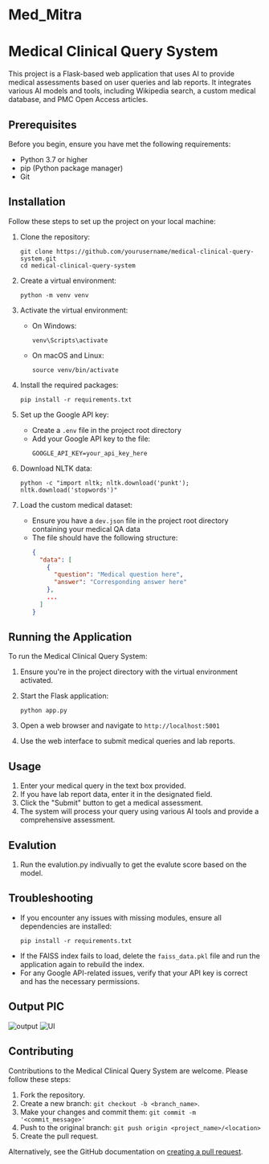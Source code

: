 # Med_Mitra
# Medical Clinical Query System

This project is a Flask-based web application that uses AI to provide medical assessments based on user queries and lab reports. It integrates various AI models and tools, including Wikipedia search, a custom medical database, and PMC Open Access articles.

## Prerequisites

Before you begin, ensure you have met the following requirements:

* Python 3.7 or higher
* pip (Python package manager)
* Git

## Installation

Follow these steps to set up the project on your local machine:

1. Clone the repository:
   ```
   git clone https://github.com/yourusername/medical-clinical-query-system.git
   cd medical-clinical-query-system
   ```

2. Create a virtual environment:
   ```
   python -m venv venv
   ```

3. Activate the virtual environment:
   * On Windows:
     ```
     venv\Scripts\activate
     ```
   * On macOS and Linux:
     ```
     source venv/bin/activate
     ```

4. Install the required packages:
   ```
   pip install -r requirements.txt
   ```

5. Set up the Google API key:
   * Create a `.env` file in the project root directory
   * Add your Google API key to the file:
     ```
     GOOGLE_API_KEY=your_api_key_here
     ```

6. Download NLTK data:
   ```
   python -c "import nltk; nltk.download('punkt'); nltk.download('stopwords')"
   ```

7. Load the custom medical dataset:
   * Ensure you have a `dev.json` file in the project root directory containing your medical QA data
   * The file should have the following structure:
     ```json
     {
       "data": [
         {
           "question": "Medical question here",
           "answer": "Corresponding answer here"
         },
         ...
       ]
     }
     ```

## Running the Application

To run the Medical Clinical Query System:

1. Ensure you're in the project directory with the virtual environment activated.

2. Start the Flask application:
   ```
   python app.py
   ```

3. Open a web browser and navigate to `http://localhost:5001`

4. Use the web interface to submit medical queries and lab reports.

## Usage

1. Enter your medical query in the text box provided.
2. If you have lab report data, enter it in the designated field.
3. Click the "Submit" button to get a medical assessment.
4. The system will process your query using various AI tools and provide a comprehensive assessment.

## Evalution

1. Run the evalution.py indivually to get the evalute score based on the model.

## Troubleshooting

* If you encounter any issues with missing modules, ensure all dependencies are installed:
  ```
  pip install -r requirements.txt
  ```
* If the FAISS index fails to load, delete the `faiss_data.pkl` file and run the application again to rebuild the index.
* For any Google API-related issues, verify that your API key is correct and has the necessary permissions.

## Output PIC
![output](https://github.com/user-attachments/assets/1adc978d-6490-448b-8ba6-a2703057e349)
![UI](https://github.com/user-attachments/assets/ec578053-e636-4130-8ba9-e519d1ec9e56)


## Contributing

Contributions to the Medical Clinical Query System are welcome. Please follow these steps:

1. Fork the repository.
2. Create a new branch: `git checkout -b <branch_name>`.
3. Make your changes and commit them: `git commit -m '<commit_message>'`
4. Push to the original branch: `git push origin <project_name>/<location>`
5. Create the pull request.

Alternatively, see the GitHub documentation on [creating a pull request](https://help.github.com/articles/creating-a-pull-request/).

